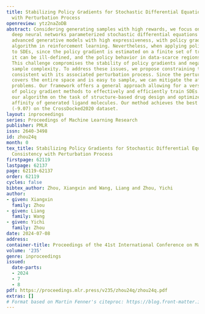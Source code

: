 ```yaml
---
title: Stabilizing Policy Gradients for Stochastic Differential Equations via Consistency
  with Perturbation Process
openreview: ytz2naZoDB
abstract: Considering generating samples with high rewards, we focus on optimizing
  deep neural networks parameterized stochastic differential equations (SDEs), the
  advanced generative models with high expressiveness, with policy gradient, the leading
  algorithm in reinforcement learning. Nevertheless, when applying policy gradients
  to SDEs, since the policy gradient is estimated on a finite set of trajectories,
  it can be ill-defined, and the policy behavior in data-scarce regions may be uncontrolled.
  This challenge compromises the stability of policy gradients and negatively impacts
  sample complexity. To address these issues, we propose constraining the SDE to be
  consistent with its associated perturbation process. Since the perturbation process
  covers the entire space and is easy to sample, we can mitigate the aforementioned
  problems. Our framework offers a general approach allowing for a versatile selection
  of policy gradient methods to effectively and efficiently train SDEs. We evaluate
  our algorithm on the task of structure-based drug design and optimize the binding
  affinity of generated ligand molecules. Our method achieves the best Vina score
  (-9.07) on the CrossDocked2020 dataset.
layout: inproceedings
series: Proceedings of Machine Learning Research
publisher: PMLR
issn: 2640-3498
id: zhou24q
month: 0
tex_title: Stabilizing Policy Gradients for Stochastic Differential Equations via
  Consistency with Perturbation Process
firstpage: 62119
lastpage: 62137
page: 62119-62137
order: 62119
cycles: false
bibtex_author: Zhou, Xiangxin and Wang, Liang and Zhou, Yichi
author:
- given: Xiangxin
  family: Zhou
- given: Liang
  family: Wang
- given: Yichi
  family: Zhou
date: 2024-07-08
address:
container-title: Proceedings of the 41st International Conference on Machine Learning
volume: '235'
genre: inproceedings
issued:
  date-parts:
  - 2024
  - 7
  - 8
pdf: https://proceedings.mlr.press/v235/zhou24q/zhou24q.pdf
extras: []
# Format based on Martin Fenner's citeproc: https://blog.front-matter.io/posts/citeproc-yaml-for-bibliographies/
---
```

